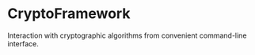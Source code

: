 # CryptoFramework
Interaction with cryptographic algorithms from convenient command-line interface.
